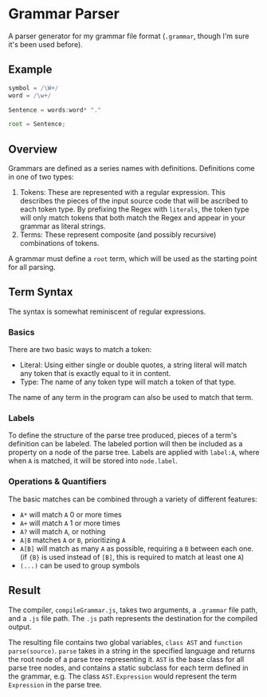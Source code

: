 # Grammar Parser
A parser generator for my grammar file format (`.grammar`, though I'm sure it's been used before).

## Example

```js
symbol = /\W+/
word = /\w+/

Sentence = words:word* "."

root = Sentence;

```

## Overview

Grammars are defined as a series names with definitions. Definitions come in one of two types:
1. Tokens: These are represented with a regular expression. This describes the pieces of the input source code that will be ascribed to each token type. By prefixing the Regex with `literals`, the token type will only match tokens that both match the Regex and appear in your grammar as literal strings. 
2. Terms: These represent composite (and possibly recursive) combinations of tokens.

A grammar must define a `root` term, which will be used as the starting point for all parsing.

## Term Syntax
The syntax is somewhat reminiscent of regular expressions.

### Basics
There are two basic ways to match a token:
* Literal: Using either single or double quotes, a string literal will match any token that is exactly equal to it in content.
* Type: The name of any token type will match a token of that type.

The name of any term in the program can also be used to match that term.

### Labels
To define the structure of the parse tree produced, pieces of a term's definition can be labeled. The labeled portion will then be included as a property on a node of the parse tree. Labels are applied with `label:A`, where when `A` is matched, it will be stored into `node.label`.

### Operations & Quantifiers
The basic matches can be combined through a variety of different features:
* `A*` will match `A` 0 or more times
* `A+` will match `A` 1 or more times
* `A?` will match `A`, or nothing
* `A|B` matches `A` or `B`, prioritizing `A`
* `A[B]` will match as many `A` as possible, requiring a `B` between each one. (if `{B}` is used instead of `[B]`, this is required to match at least one `A`)
* `(...)` can be used to group symbols

## Result
The compiler, `compileGrammar.js`, takes two arguments, a `.grammar` file path, and a `.js` file path. The `.js` path represents the destination for the compiled output.

The resulting file contains two global variables, `class AST` and `function parse(source)`.
`parse` takes in a string in the specified language and returns the root node of a parse tree representing it.
`AST` is the base class for all parse tree nodes, and contains a static subclass for each term defined in the grammar, e.g. The class `AST.Expression` would represent the term `Expression` in the parse tree.
